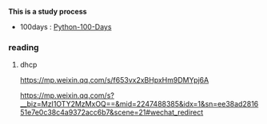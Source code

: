 **This is a study process**

- 100days : [Python-100-Days](https://github.com/jackfrued/Python-100-Days)

### reading

1. dhcp

   https://mp.weixin.qq.com/s/f653vx2xBHpxHm9DMYpj6A

   https://mp.weixin.qq.com/s?__biz=MzI1OTY2MzMxOQ==&mid=2247488385&idx=1&sn=ee38ad281651e7e0c38c4a9372acc6b7&scene=21#wechat_redirect

